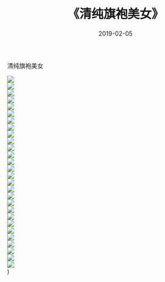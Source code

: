 ﻿---
layout: post
title:  《清纯旗袍美女》
date:   2019-02-05
img: http://img.660000.xyz/Sharelink/唯美/2019/清纯旗袍美女/000.jpg
categories: [美女, 清纯, 唯美]
---

清纯旗袍美女

  ![](http://img.660000.xyz/Sharelink/唯美/2019/清纯旗袍美女/001.jpg) <br> ![](http://img.660000.xyz/Sharelink/唯美/2019/清纯旗袍美女/002.jpg) <br> ![](http://img.660000.xyz/Sharelink/唯美/2019/清纯旗袍美女/003.jpg) <br> ![](http://img.660000.xyz/Sharelink/唯美/2019/清纯旗袍美女/004.jpg) <br> ![](http://img.660000.xyz/Sharelink/唯美/2019/清纯旗袍美女/005.jpg) <br> ![](http://img.660000.xyz/Sharelink/唯美/2019/清纯旗袍美女/006.jpg) <br> ![](http://img.660000.xyz/Sharelink/唯美/2019/清纯旗袍美女/007.jpg) <br> ![](http://img.660000.xyz/Sharelink/唯美/2019/清纯旗袍美女/008.jpg) <br> ![](http://img.660000.xyz/Sharelink/唯美/2019/清纯旗袍美女/009.jpg) <br> ![](http://img.660000.xyz/Sharelink/唯美/2019/清纯旗袍美女/010.jpg) <br> ![](http://img.660000.xyz/Sharelink/唯美/2019/清纯旗袍美女/011.jpg) <br> ![](http://img.660000.xyz/Sharelink/唯美/2019/清纯旗袍美女/012.jpg) <br> ![](http://img.660000.xyz/Sharelink/唯美/2019/清纯旗袍美女/013.jpg) <br> ![](http://img.660000.xyz/Sharelink/唯美/2019/清纯旗袍美女/014.jpg) <br> ![](http://img.660000.xyz/Sharelink/唯美/2019/清纯旗袍美女/015.jpg) <br> ![](http://img.660000.xyz/Sharelink/唯美/2019/清纯旗袍美女/016.jpg) <br> ![](http://img.660000.xyz/Sharelink/唯美/2019/清纯旗袍美女/017.jpg) <br> ![](http://img.660000.xyz/Sharelink/唯美/2019/清纯旗袍美女/018.jpg) <br> ![](http://img.660000.xyz/Sharelink/唯美/2019/清纯旗袍美女/019.jpg) <br> ![](http://img.660000.xyz/Sharelink/唯美/2019/清纯旗袍美女/020.jpg) <br> ![](http://img.660000.xyz/Sharelink/唯美/2019/清纯旗袍美女/021.jpg) <br> ![](http://img.660000.xyz/Sharelink/唯美/2019/清纯旗袍美女/022.jpg) <br> ![](http://img.660000.xyz/Sharelink/唯美/2019/清纯旗袍美女/023.jpg) <br> ![](http://img.660000.xyz/Sharelink/唯美/2019/清纯旗袍美女/024.jpg) <br> ![](http://img.660000.xyz/Sharelink/唯美/2019/清纯旗袍美女/025.jpg) <br> ![](http://img.660000.xyz/Sharelink/唯美/2019/清纯旗袍美女/026.jpg) <br> ![](http://img.660000.xyz/Sharelink/唯美/2019/清纯旗袍美女/027.jpg) <br> ![](http://img.660000.xyz/Sharelink/唯美/2019/清纯旗袍美女/028.jpg) <br>) <br>